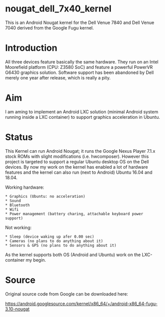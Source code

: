 # nougat_dell_7x40_kernel

This is an Android Nougat kernel for the Dell Venue 7840 and Dell Venue 7040 derived from the Google Fugu kernel.

Introduction
============

All three devices feature basically the same hardware. They run on an Intel Moorefield platform (CPU: Z3580 SoC) and feature a powerful PowerVR G6430 graphics solution.
Software support has been abandoned by Dell merely one year after release, which is really a pity.


Aim
============

I am aming to implement an Android LXC solution (minimal Android system running inside a LXC container) to support graphics acceleration in Ubuntu.


Status
============

This Kernel can run Android Nougat; it runs the Google Nexus Player 7.1.x stock ROMs with slight modifications (i.e. hwcomposer).
However this project is targeted to support a regular Ubuntu desktop OS on the Dell devices. By now my work on the kernel has enabled a lot of hardware features and the kernel can also run (next to Android) Ubuntu 16.04 and 18.04.

  Working hardware:

    * Graphics (Ubuntu: no acceleration)
    * Sound
    * Bluetooth
    * Wifi
    * Power management (battery charing, attachable keyboard power support)

  Not working:

    * Sleep (device waking up afer 0.00 sec)
    * Cameras (no plans to do anything about it)
    * Sensors & GPS (no plans to do anything about it)
  
As the kernel supports both OS (Android and Ubuntu) work on the LXC-container my begin.

Source
============

Original source code from Google can be downloaded here:

https://android.googlesource.com/kernel/x86_64/+/android-x86_64-fugu-3.10-nougat
